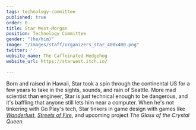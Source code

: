 ```yaml
---
tags: technology-committee
published: true
order: 0
title: Star West-Morgan
position: Technology Committee
gender: "(he/him)"
image: "/images/staff/organizers_star_400x400.png"
twitter: ''
website_name: The Caffeinated Hedgehog
website_url: https://starwest.itch.io/

---
```

Born and raised in Hawaii, Star took a spin through the continental US for a few years to take in the sights, sounds, and rain of Seattle. More mad scientist than engineer, Star is just technical enough to be dangerous, and it's baffling that anyone still lets him near a computer. When he's not tinkering with Go Play's tech, Star tinkers in game design with games like [_Wanderlust_](https://starwest.itch.io/wanderlust), [_Streets of Fire_](https://starwest.itch.io/streets-of-fire), and upcoming project _The Glass of the Crystal Queen._